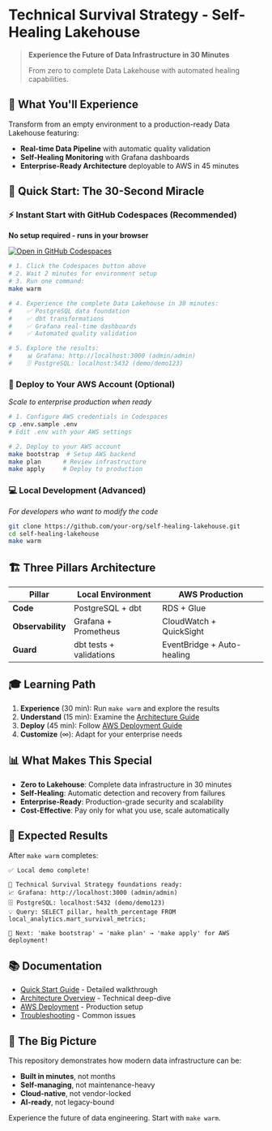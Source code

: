 # Technical Survival Strategy - Self-Healing Lakehouse

> **Experience the Future of Data Infrastructure in 30 Minutes**
> 
> From zero to complete Data Lakehouse with automated healing capabilities.

## 🎯 What You'll Experience

Transform from an empty environment to a production-ready Data Lakehouse featuring:

- **Real-time Data Pipeline** with automatic quality validation
- **Self-Healing Monitoring** with Grafana dashboards  
- **Enterprise-Ready Architecture** deployable to AWS in 45 minutes

## 🚀 Quick Start: The 30-Second Miracle

### ⚡ Instant Start with GitHub Codespaces (Recommended)

**No setup required - runs in your browser**

[![Open in GitHub Codespaces](https://github.com/codespaces/badge.svg)](https://codespaces.new/mikieto/self-healing-lakehouse)

```bash
# 1. Click the Codespaces button above
# 2. Wait 2 minutes for environment setup
# 3. Run one command:
make warm

# 4. Experience the complete Data Lakehouse in 30 minutes:
#    ✅ PostgreSQL data foundation
#    ✅ dbt transformations  
#    ✅ Grafana real-time dashboards
#    ✅ Automated quality validation

# 5. Explore the results:
#    📊 Grafana: http://localhost:3000 (admin/admin)
#    🗄️ PostgreSQL: localhost:5432 (demo/demo123)
```

### 🏢 Deploy to Your AWS Account (Optional)

*Scale to enterprise production when ready*

```bash
# 1. Configure AWS credentials in Codespaces
cp .env.sample .env
# Edit .env with your AWS settings

# 2. Deploy to your AWS account
make bootstrap  # Setup AWS backend
make plan      # Review infrastructure 
make apply     # Deploy to production
```

### 💻 Local Development (Advanced)

*For developers who want to modify the code*

```bash
git clone https://github.com/your-org/self-healing-lakehouse.git
cd self-healing-lakehouse
make warm
```

## 🏗️ Three Pillars Architecture

| Pillar | Local Environment | AWS Production |
|--------|------------------|----------------|
| **Code** | PostgreSQL + dbt | RDS + Glue |
| **Observability** | Grafana + Prometheus | CloudWatch + QuickSight |
| **Guard** | dbt tests + validations | EventBridge + Auto-healing |

## 🎓 Learning Path

1. **Experience** (30 min): Run `make warm` and explore the results
2. **Understand** (15 min): Examine the [Architecture Guide](docs/ARCHITECTURE.md)
3. **Deploy** (45 min): Follow [AWS Deployment Guide](docs/AWS_DEPLOYMENT.md)
4. **Customize** (∞): Adapt for your enterprise needs

## 📊 What Makes This Special

- **Zero to Lakehouse**: Complete data infrastructure in 30 minutes
- **Self-Healing**: Automatic detection and recovery from failures
- **Enterprise-Ready**: Production-grade security and scalability
- **Cost-Effective**: Pay only for what you use, scale automatically

## 🎯 Expected Results

After `make warm` completes:

```
✅ Local demo complete!

🎯 Technical Survival Strategy foundations ready:
📈 Grafana: http://localhost:3000 (admin/admin)
🗄️ PostgreSQL: localhost:5432 (demo/demo123)
💡 Query: SELECT pillar, health_percentage FROM local_analytics.mart_survival_metrics;

🚀 Next: 'make bootstrap' → 'make plan' → 'make apply' for AWS deployment!
```

## 📚 Documentation

- [Quick Start Guide](docs/QUICKSTART.md) - Detailed walkthrough
- [Architecture Overview](docs/ARCHITECTURE.md) - Technical deep-dive
- [AWS Deployment](docs/AWS_DEPLOYMENT.md) - Production setup
- [Troubleshooting](docs/TROUBLESHOOTING.md) - Common issues

## 🎊 The Big Picture

This repository demonstrates how modern data infrastructure can be:
- **Built in minutes**, not months
- **Self-managing**, not maintenance-heavy
- **Cloud-native**, not vendor-locked
- **AI-ready**, not legacy-bound

Experience the future of data engineering. Start with `make warm`.